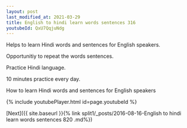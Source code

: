 ```yaml
---
layout: post
last_modified_at: 2021-03-29
title: English to hindi learn words sentences 316 
youtubeId: QxU7QqjuNdg
---
```

 
 
Helps to learn Hindi words and sentences for English speakers.

Opportunitiy to repeat the words sentences. 

Practice Hindi language. 
 
10 minutes practice every day. 
 
How to learn Hindi words and sentences for English speakers 
 
{% include youtubePlayer.html id=page.youtubeId %}
 
 
[Next]({{ site.baseurl }}{% link  split1/_posts/2016-08-16-English to hindi learn words sentences 820 .md%})
 
